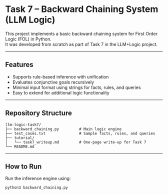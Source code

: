 # Task 7 – Backward Chaining System (LLM Logic)

This project implements a basic backward chaining system for First Order Logic (FOL) in Python.  
It was developed from scratch as part of Task 7 in the LLM+Logic project.

---

## Features

- Supports rule-based inference with unification
- Evaluates conjunctive goals recursively
- Minimal input format using strings for facts, rules, and queries
- Easy to extend for additional logic functionality

---

## Repository Structure

```
llm-logic-task7/
├── backward_chaining.py         # Main logic engine
├── test_cases.txt               # Sample facts, rules, and queries
├── tutorial/
│   └── task7_writeup.md         # One-page write-up for Task 7
└── README.md
```

---

## How to Run

Run the inference engine using:

```bash
python3 backward_chaining.py
```
